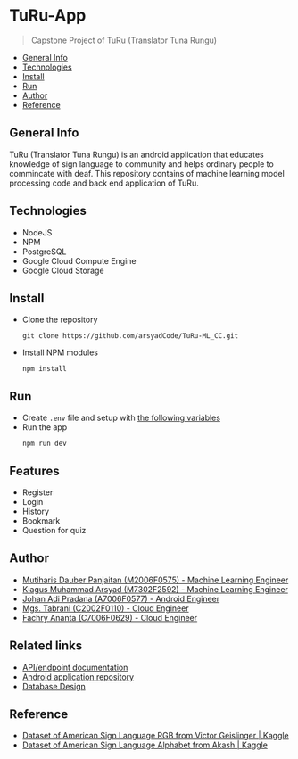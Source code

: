 # TuRu-App
> Capstone Project of TuRu (Translator Tuna Rungu)

 - [General Info](#General-Info)
 - [Technologies](#Technologies)
 - [Install](#Install)
 - [Run](#Run)
 - [Author](#Author)
 - [Reference](#Reference)

## General Info
TuRu (Translator Tuna Rungu) is an android application that educates knowledge of sign language to community and helps ordinary people to commincate with deaf. This repository contains of machine learning model processing code and back end application of TuRu.

## Technologies
- NodeJS
- NPM
- PostgreSQL
- Google Cloud Compute Engine
- Google Cloud Storage

## Install
- Clone the repository
  ```
  git clone https://github.com/arsyadCode/TuRu-ML_CC.git
  ```
- Install NPM modules
  ```
  npm install
  ```

## Run
- Create `.env` file and setup with [the following variables](./.env_example)
- Run the app
  ```
  npm run dev
  ```

## Features
- Register
- Login
- History
- Bookmark
- Question for quiz

## Author
- [Mutiharis Dauber Panjaitan (M2006F0575) - Machine Learning Engineer](https://github.com/mutiharisp)
- [Kiagus Muhammad Arsyad (M7302F2592) - Machine Learning Engineer](https://github.com/arsyadCode)
- [Johan Adi Pradana (A7006F0577) - Android Engineer](https://github.com/JohanZERO)
- [Mgs. Tabrani (C2002F0110) - Cloud Engineer](https://github.com/mgstabrani)
- [Fachry Ananta (C7006F0629) - Cloud Engineer](https://github.com/fachryaa)

## Related links
- [API/endpoint documentation](https://documenter.getpostman.com/view/16027759/UyxjHSHH)
- [Android application repository](https://github.com/arsyadCode/TuRu-MD)
- [Database Design](https://drive.google.com/file/d/1N1CnW5a4K1XYhOkxpc5M-_zuhEk8U5rw/view?usp=sharing)

## Reference
- [Dataset of American Sign Language RGB from Victor Geislinger | Kaggle](https://www.kaggle.com/datasets/mrgeislinger/asl-rgb-depth-fingerspelling-spelling-it-out)
- [Dataset of American Sign Language Alphabet from Akash | Kaggle](https://www.kaggle.com/datasets/grassknoted/asl-alphabet)